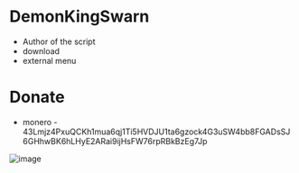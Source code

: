 # DemonKingSwarn

* Author of the script
* download
* external menu

# Donate
* monero - 43Lmjz4PxuQCKh1mua6qj1Ti5HVDJU1ta6gzock4G3uSW4bb8FGADsSJ6GHhwBK6hLHyE2ARai9ijHsFW76rpRBkBzEg7Jp

![image](https://user-images.githubusercontent.com/69480361/158066009-a6369c68-b01b-4196-8b9e-72e90ea4088c.png)
